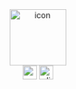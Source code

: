 <div align = "center">
        <a href="http://ahmetfarukcuha.cf"><img src="https://i.ibb.co/nwWY8F7/Varl-k-5-4x-removebg.jpg" alt="icon" width="100"></a>
        
</div>
<div align = "center">
    <img src="https://icons.iconarchive.com/icons/custom-icon-design/mono-general-1/512/up-icon.png" alt="up" width="25">
    <img src="https://cdn0.iconfinder.com/data/icons/selection-and-cursors-2/100/click-512.png" alt="click" width="25">


</div>

